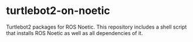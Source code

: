 # turtlebot2-on-noetic
Turtlebot2 packages for ROS Noetic. This repository includes a shell script that installs ROS Noetic as well as all dependencies of it. 
